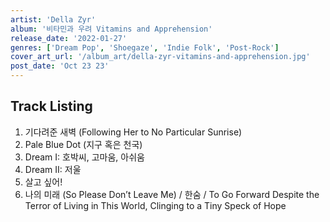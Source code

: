 ```yaml
---
artist: 'Della Zyr'
album: '비타민과 우려 Vitamins and Apprehension'
release_date: '2022-01-27'
genres: ['Dream Pop', 'Shoegaze', 'Indie Folk', 'Post-Rock']
cover_art_url: '/album_art/della-zyr-vitamins-and-apprehension.jpg'
post_date: 'Oct 23 23'
---
```


## Track Listing

1. 기다려준 새벽 (Following Her to No Particular Sunrise)
2. Pale Blue Dot (지구 혹은 천국)
3. Dream I: 호박씨, 고마움, 아쉬움
4. Dream II: 저울
5. 살고 싶어!
6. 나의 미래 (So Please Don’t Leave Me) / 한숨 / To Go Forward Despite the Terror of Living in This World, Clinging to a Tiny Speck of Hope
